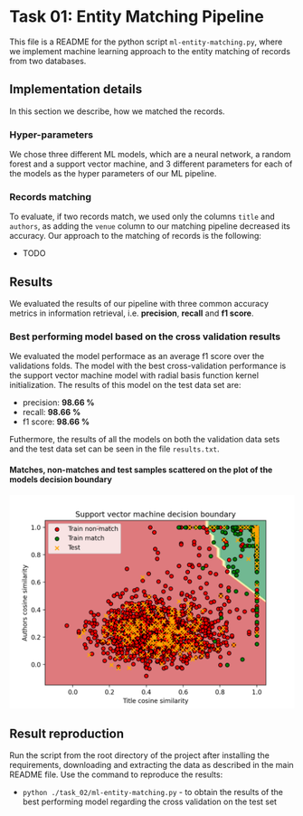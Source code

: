 # Task 01: Entity Matching Pipeline
This file is a README for the python script `ml-entity-matching.py`, where we implement machine learning approach to the entity matching of records from two databases.

## Implementation details
In this section we describe, how we matched the records.

### Hyper-parameters
We chose three different ML models, which are a neural network, a random forest and a support vector machine, and 3 different parameters for each of the models as the hyper parameters of our ML pipeline. 

### Records matching
To evaluate, if two records match, we used only the columns `title` and `authors`, as adding the `venue` column to our matching pipeline decreased its accuracy. Our approach to the matching of records is the following:
* TODO

## Results
We evaluated the results of our pipeline with three common accuracy metrics in information retrieval, i.e. **precision**, **recall** and **f1 score**.

### Best performing model based on the cross validation results
We evaluated the model performace as an average f1 score over the validations folds. The model with the best cross-validation performance is the support vector machine model with radial basis function kernel initialization. The results of this model on the test data set are:
* precision: **98.66 %**
* recall:    **98.66 %**
* f1 score:  **98.66 %**

Futhermore, the results of all the models on both the validation data sets and the test data set can be seen in the file `results.txt`.

#### Matches, non-matches and test samples scattered on the plot of the models decision boundary
![SVM1](../plots/SVM_1_decision_boundary.png)

## Result reproduction
Run the script from the root directory of the project after installing the requirements, downloading and extracting the data as described in the main README file. Use the command to reproduce the results:
* `python ./task_02/ml-entity-matching.py`   - to obtain the results of the best performing model regarding the cross validation on the test set
